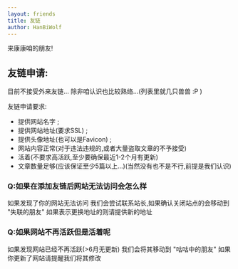```yaml
---
layout: friends
title: 友链
author: HanBiWolf
---
```


来康康咱的朋友!

<!-- more -->

## 友链申请:
目前不接受外来友链...
除非咱认识也比较熟络...(列表里就几只兽兽 :P )

友链申请要求:
- 提供网站名字 ;
- 提供网站地址(要求SSL) ;
- 提供头像地址(也可以是Favicon) ;
- 网站内容正常(对于违法违规的,或者大量盗取文章的不予接受)
- 活着(不要求高活跃,至少要确保最近1-2个月有更新)
- 文章数量足够(应该保证至少5篇以上...)(当然没有也不是不行,前提是我们认识)

### Q:如果在添加友链后网站无法访问会怎么样
如果发现了你的网站无法访问
我们会尝试联系站长,如果确认关闭站点的会移动到 "失联的朋友"
如果表示更换地址的则请提供新的地址

### Q:如果网站不再活跃但是活着呢
如果发现网站已经不再活跃(>6月无更新)
我们会将其移动到 "咕咕中的朋友"
如果你更新了网站请提醒我们将其修改

